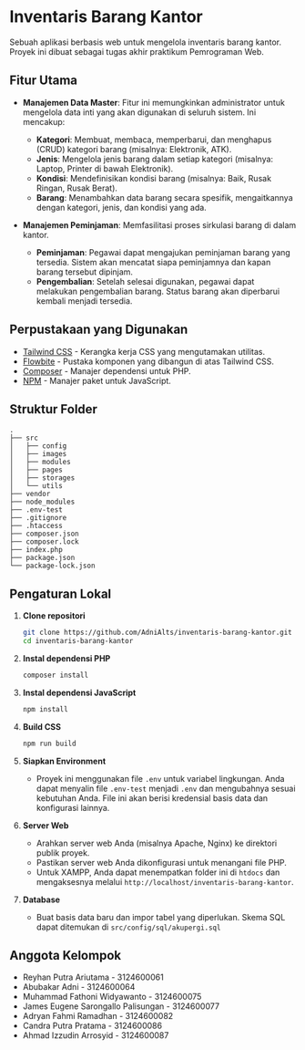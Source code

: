 # Inventaris Barang Kantor

Sebuah aplikasi berbasis web untuk mengelola inventaris barang kantor. Proyek ini dibuat sebagai tugas akhir praktikum Pemrograman Web.

## Fitur Utama

- **Manajemen Data Master**: Fitur ini memungkinkan administrator untuk mengelola data inti yang akan digunakan di seluruh sistem. Ini mencakup:
    - **Kategori**: Membuat, membaca, memperbarui, dan menghapus (CRUD) kategori barang (misalnya: Elektronik, ATK).
    - **Jenis**: Mengelola jenis barang dalam setiap kategori (misalnya: Laptop, Printer di bawah Elektronik).
    - **Kondisi**: Mendefinisikan kondisi barang (misalnya: Baik, Rusak Ringan, Rusak Berat).
    - **Barang**: Menambahkan data barang secara spesifik, mengaitkannya dengan kategori, jenis, dan kondisi yang ada.

- **Manajemen Peminjaman**: Memfasilitasi proses sirkulasi barang di dalam kantor.
    - **Peminjaman**: Pegawai dapat mengajukan peminjaman barang yang tersedia. Sistem akan mencatat siapa peminjamnya dan kapan barang tersebut dipinjam.
    - **Pengembalian**: Setelah selesai digunakan, pegawai dapat melakukan pengembalian barang. Status barang akan diperbarui kembali menjadi tersedia.

## Perpustakaan yang Digunakan

- [Tailwind CSS](https://tailwindcss.com/) - Kerangka kerja CSS yang mengutamakan utilitas.
- [Flowbite](https://flowbite.com/) - Pustaka komponen yang dibangun di atas Tailwind CSS.
- [Composer](https://getcomposer.org/) - Manajer dependensi untuk PHP.
- [NPM](https://www.npmjs.com/) - Manajer paket untuk JavaScript.

## Struktur Folder

```
.
├── src
│   ├── config
│   ├── images
│   ├── modules
│   ├── pages
│   ├── storages
│   └── utils
├── vendor
├── node_modules
├── .env-test
├── .gitignore
├── .htaccess
├── composer.json
├── composer.lock
├── index.php
├── package.json
└── package-lock.json
```

## Pengaturan Lokal

1. **Clone repositori**
   ```bash
   git clone https://github.com/AdniAlts/inventaris-barang-kantor.git
   cd inventaris-barang-kantor
   ```

2. **Instal dependensi PHP**
   ```bash
   composer install
   ```

3. **Instal dependensi JavaScript**
   ```bash
   npm install
   ```

4. **Build CSS**
    ```bash
    npm run build
    ```

5. **Siapkan Environment**
   - Proyek ini menggunakan file `.env` untuk variabel lingkungan. Anda dapat menyalin file `.env-test` menjadi `.env` dan mengubahnya sesuai kebutuhan Anda. File ini akan berisi kredensial basis data dan konfigurasi lainnya.

6. **Server Web**
   - Arahkan server web Anda (misalnya Apache, Nginx) ke direktori publik proyek.
   - Pastikan server web Anda dikonfigurasi untuk menangani file PHP.
   - Untuk XAMPP, Anda dapat menempatkan folder ini di `htdocs` dan mengaksesnya melalui `http://localhost/inventaris-barang-kantor`.

7. **Database**
   - Buat basis data baru dan impor tabel yang diperlukan. Skema SQL dapat ditemukan di `src/config/sql/akupergi.sql`

## Anggota Kelompok

- Reyhan Putra Ariutama - 3124600061
- Abubakar Adni - 3124600064
- Muhammad Fathoni Widyawanto - 3124600075
- James Eugene Sarongallo Palisungan - 3124600077
- Adryan Fahmi Ramadhan - 3124600082
- Candra Putra Pratama - 3124600086
- Ahmad Izzudin Arrosyid - 3124600087
